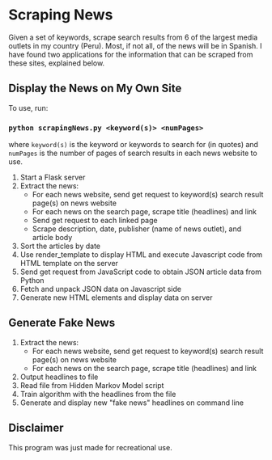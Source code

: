 # Scraping News

Given a set of keywords, scrape search results from 6 of the largest media outlets in my country (Peru). Most, if not all, of the news will be in Spanish.
I have found two applications for the information that can be scraped from these sites, explained below.

## Display the News on My Own Site
To use, run:
### `python scrapingNews.py <keyword(s)> <numPages>`
where `keyword(s)` is the keyword or keywords to search for (in quotes) and `numPages` is the number of pages of search results in each news website to use.
    
1. Start a Flask server
2. Extract the news:
    * For each news website, send get request to keyword(s) search result page(s) on news website
    * For each news on the search page, scrape title (headlines) and link
    * Send get request to each linked page
    * Scrape description, date, publisher (name of news outlet), and article body
3. Sort the articles by date
4. Use render_template to display HTML and execute Javascript code from HTML template on the server
5. Send get request from JavaScript code to obtain JSON article data from Python
6. Fetch and unpack JSON data on Javascript side
7. Generate new HTML elements and display data on server

## Generate Fake News
1. Extract the news:
    * For each news website, send get request to keyword(s) search result page(s) on news website
    * For each news on the search page, scrape title (headlines) and link
2. Output headlines to file
3. Read file from Hidden Markov Model script
4. Train algorithm with the headlines from the file
5. Generate and display new "fake news" headlines on command line

## Disclaimer
This program was just made for recreational use.

